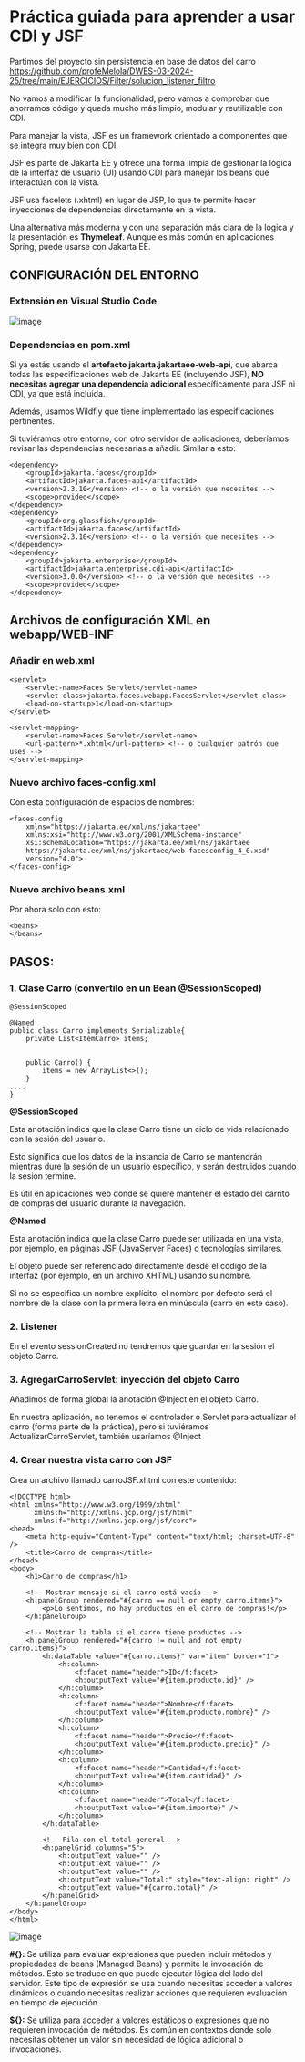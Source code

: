 # Práctica guiada para aprender a usar CDI y JSF

Partimos del proyecto sin persistencia en base de datos del carro https://github.com/profeMelola/DWES-03-2024-25/tree/main/EJERCICIOS/Filter/solucion_listener_filtro

No vamos a modificar la funcionalidad, pero vamos a comprobar que ahorramos código y queda mucho más limpio, modular y reutilizable con CDI.

Para manejar la vista, JSF es un framework orientado a componentes que se integra muy bien con CDI. 

JSF es parte de Jakarta EE y ofrece una forma limpia de gestionar la lógica de la interfaz de usuario (UI) usando CDI para manejar los beans que interactúan con la vista.

JSF usa facelets (.xhtml) en lugar de JSP, lo que te permite hacer inyecciones de dependencias directamente en la vista.

Una alternativa más moderna y con una separación más clara de la lógica y la presentación es **Thymeleaf**. Aunque es más común en aplicaciones Spring, puede usarse con Jakarta EE.

## CONFIGURACIÓN DEL ENTORNO

### Extensión en Visual Studio Code

![image](https://github.com/user-attachments/assets/40ebfed7-e713-47ff-ae6c-5ba45260f037)

### Dependencias en pom.xml

Si ya estás usando el **artefacto jakarta.jakartaee-web-api**, que abarca todas las especificaciones web de Jakarta EE (incluyendo JSF), **NO necesitas agregar una dependencia adicional** específicamente para JSF ni CDI, ya que está incluida.

Además, usamos Wildfly que tiene implementado las especificaciones pertinentes.

Si tuviéramos otro entorno, con otro servidor de aplicaciones, deberíamos revisar las dependencias necesarias a añadir. Similar a esto:

```
<dependency>
    <groupId>jakarta.faces</groupId>
    <artifactId>jakarta.faces-api</artifactId>
    <version>2.3.10</version> <!-- o la versión que necesites -->
    <scope>provided</scope>
</dependency>
<dependency>
    <groupId>org.glassfish</groupId>
    <artifactId>jakarta.faces</artifactId>
    <version>2.3.10</version> <!-- o la versión que necesites -->
</dependency>
<dependency>
    <groupId>jakarta.enterprise</groupId>
    <artifactId>jakarta.enterprise.cdi-api</artifactId>
    <version>3.0.0</version> <!-- o la versión que necesites -->
    <scope>provided</scope>
</dependency>
```

## Archivos de configuración XML en webapp/WEB-INF

### Añadir en web.xml

```
<servlet>
    <servlet-name>Faces Servlet</servlet-name>
    <servlet-class>jakarta.faces.webapp.FacesServlet</servlet-class>
    <load-on-startup>1</load-on-startup>
</servlet>

<servlet-mapping>
    <servlet-name>Faces Servlet</servlet-name>
    <url-pattern>*.xhtml</url-pattern> <!-- o cualquier patrón que uses -->
</servlet-mapping>

```

### Nuevo archivo faces-config.xml

Con esta configuración de espacios de nombres:

```
<faces-config
    xmlns="https://jakarta.ee/xml/ns/jakartaee"
    xmlns:xsi="http://www.w3.org/2001/XMLSchema-instance"
    xsi:schemaLocation="https://jakarta.ee/xml/ns/jakartaee
    https://jakarta.ee/xml/ns/jakartaee/web-facesconfig_4_0.xsd"
    version="4.0">
</faces-config>

```

### Nuevo archivo beans.xml

Por ahora solo con esto:

```
<beans>
</beans>
```

## PASOS:

### 1. Clase Carro (convertilo en un Bean @SessionScoped)

```
@SessionScoped

@Named
public class Carro implements Serializable{
    private List<ItemCarro> items;
    

    public Carro() {
        items = new ArrayList<>();
    }
....
}
```
**@SessionScoped**

Esta anotación indica que la clase Carro tiene un ciclo de vida relacionado con la sesión del usuario. 

Esto significa que los datos de la instancia de Carro se mantendrán mientras dure la sesión de un usuario específico, y serán destruidos cuando la sesión termine. 

Es útil en aplicaciones web donde se quiere mantener el estado del carrito de compras del usuario durante la navegación.

**@Named**

Esta anotación indica que la clase Carro puede ser utilizada en una vista, por ejemplo, en páginas JSF (JavaServer Faces) o tecnologías similares. 

El objeto puede ser referenciado directamente desde el código de la interfaz (por ejemplo, en un archivo XHTML) usando su nombre. 

Si no se especifica un nombre explícito, el nombre por defecto será el nombre de la clase con la primera letra en minúscula (carro en este caso).

### 2. Listener

En el evento sessionCreated no tendremos que guardar en la sesión el objeto Carro.

### 3. AgregarCarroServlet: inyección del objeto Carro

Añadimos de forma global la anotación @Inject en el objeto Carro.

En nuestra aplicación, no tenemos el controlador o Servlet para actualizar el carro (forma parte de la práctica), pero si tuviéramos ActualizarCarroServlet, también usaríamos @Inject

### 4. Crear nuestra vista carro con JSF

Crea un archivo llamado carroJSF.xhtml con este contenido:

```
<!DOCTYPE html>
<html xmlns="http://www.w3.org/1999/xhtml"
      xmlns:h="http://xmlns.jcp.org/jsf/html"
      xmlns:f="http://xmlns.jcp.org/jsf/core">
<head>
    <meta http-equiv="Content-Type" content="text/html; charset=UTF-8" />
    <title>Carro de compras</title>
</head>
<body>
    <h1>Carro de compras</h1>

    <!-- Mostrar mensaje si el carro está vacío -->
    <h:panelGroup rendered="#{carro == null or empty carro.items}">
        <p>Lo sentimos, no hay productos en el carro de compras!</p>
    </h:panelGroup>

    <!-- Mostrar la tabla si el carro tiene productos -->
    <h:panelGroup rendered="#{carro != null and not empty carro.items}">
        <h:dataTable value="#{carro.items}" var="item" border="1">
            <h:column>
                <f:facet name="header">ID</f:facet>
                <h:outputText value="#{item.producto.id}" />
            </h:column>
            <h:column>
                <f:facet name="header">Nombre</f:facet>
                <h:outputText value="#{item.producto.nombre}" />
            </h:column>
            <h:column>
                <f:facet name="header">Precio</f:facet>
                <h:outputText value="#{item.producto.precio}" />
            </h:column>
            <h:column>
                <f:facet name="header">Cantidad</f:facet>
                <h:outputText value="#{item.cantidad}" />
            </h:column>
            <h:column>
                <f:facet name="header">Total</f:facet>
                <h:outputText value="#{item.importe}" />
            </h:column>
        </h:dataTable>

        <!-- Fila con el total general -->
        <h:panelGrid columns="5">
            <h:outputText value="" />
            <h:outputText value="" />
            <h:outputText value="" />
            <h:outputText value="Total:" style="text-align: right" />
            <h:outputText value="#{carro.total}" />
        </h:panelGrid>
    </h:panelGroup>
</body>
</html>

```

![image](https://github.com/user-attachments/assets/7783ab9d-959a-486f-9e2b-09586592e152)


**#{}:** Se utiliza para evaluar expresiones que pueden incluir métodos y propiedades de beans (Managed Beans) y permite la invocación de métodos. Esto se traduce en que puede ejecutar lógica del lado del servidor. Este tipo de expresión se usa cuando necesitas acceder a valores dinámicos o cuando necesitas realizar acciones que requieren evaluación en tiempo de ejecución.

**${}:** Se utiliza para acceder a valores estáticos o expresiones que no requieren invocación de métodos. Es común en contextos donde solo necesitas obtener un valor sin necesidad de lógica adicional o invocaciones.

